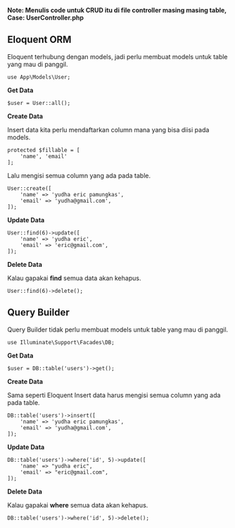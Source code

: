 **Note: Menulis code untuk CRUD itu di file controller masing masing table, Case: UserController.php**

## Eloquent ORM

Eloquent terhubung dengan models, jadi perlu membuat models untuk table yang mau di panggil.

```
use App\Models\User;
```

**Get Data**

```
$user = User::all();
```

**Create Data**

Insert data kita perlu mendaftarkan column mana yang bisa diisi pada models.

```
protected $fillable = [
    'name', 'email'
];
```

Lalu mengisi semua column yang ada pada table.

```
User::create([
    'name' => 'yudha eric pamungkas',
    'email' => 'yudha@gmail.com',
]);
```

**Update Data**

```
User::find(6)->update([
    'name' => 'yudha eric',
    'email' => 'eric@gmail.com',
]);
```

**Delete Data**

Kalau gapakai **find** semua data akan kehapus.

```
User::find(6)->delete();
```

## Query Builder

Query Builder tidak perlu membuat models untuk table yang mau di panggil.

```
use Illuminate\Support\Facades\DB;
```

**Get Data**

```
$user = DB::table('users')->get();
```

**Create Data**

Sama seperti Eloquent Insert data harus mengisi semua column yang ada pada table.

```
DB::table('users')->insert([
    'name' => 'yudha eric pamungkas',
    'email' => 'yudha@gmail.com',
]);
```

**Update Data**

```
DB::table('users')->where('id', 5)->update([
    'name' => "yudha eric",
    'email' => "eric@gmail.com",
]);
```

**Delete Data**

Kalau gapakai **where** semua data akan kehapus.

```
DB::table('users')->where('id', 5)->delete();
```